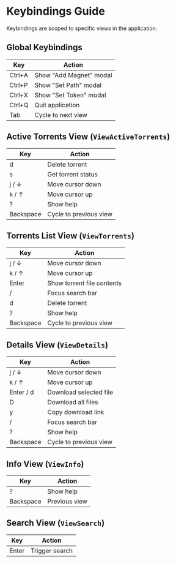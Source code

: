 # Keybindings Guide

Keybindings are scoped to specific views in the application.

## Global Keybindings

| Key    | Action                  |
| ------ | ----------------------- |
| Ctrl+A | Show "Add Magnet" modal |
| Ctrl+P | Show "Set Path" modal   |
| Ctrl+X | Show "Set Token" modal  |
| Ctrl+Q | Quit application        |
| Tab    | Cycle to next view      |

## Active Torrents View (`ViewActiveTorrents`)

| Key       | Action                 |
| --------- | ---------------------- |
| d         | Delete torrent         |
| s         | Get torrent status     |
| j / ↓     | Move cursor down       |
| k / ↑     | Move cursor up         |
| ?         | Show help              |
| Backspace | Cycle to previous view |

## Torrents List View (`ViewTorrents`)

| Key       | Action                     |
| --------- | -------------------------- |
| j / ↓     | Move cursor down           |
| k / ↑     | Move cursor up             |
| Enter     | Show torrent file contents |
| /         | Focus search bar           |
| d         | Delete torrent             |
| ?         | Show help                  |
| Backspace | Cycle to previous view     |

## Details View (`ViewDetails`)

| Key       | Action                 |
| --------- | ---------------------- |
| j / ↓     | Move cursor down       |
| k / ↑     | Move cursor up         |
| Enter / d | Download selected file |
| D         | Download all files     |
| y         | Copy download link     |
| /         | Focus search bar       |
| ?         | Show help              |
| Backspace | Cycle to previous view |

## Info View (`ViewInfo`)

| Key       | Action        |
| --------- | ------------- |
| ?         | Show help     |
| Backspace | Previous view |

## Search View (`ViewSearch`)

| Key   | Action         |
| ----- | -------------- |
| Enter | Trigger search |
